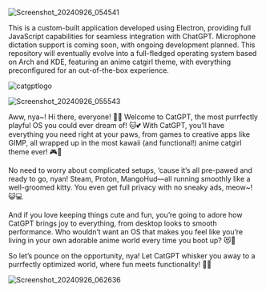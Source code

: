 ![Screenshot_20240926_054541](https://github.com/user-attachments/assets/7bc1fb5f-bd2f-4381-9687-373948dbf8a7)

This is a custom-built application developed using Electron, providing full JavaScript capabilities for seamless integration with ChatGPT. Microphone dictation support is coming soon, with ongoing development planned. This repository will eventually evolve into a full-fledged operating system based on Arch and KDE, featuring an anime catgirl theme, with everything preconfigured for an out-of-the-box experience.

![catgptlogo](https://github.com/user-attachments/assets/4244f634-501f-4fee-844b-97eae884006f)

![Screenshot_20240926_055543](https://github.com/user-attachments/assets/59332ed7-6124-4cb0-b498-73239a213a09)

Aww, nya~! Hi there, everyone! 🐾✨ Welcome to CatGPT, the most purrfectly playful OS you could ever dream of! 🐱💕 With CatGPT, you’ll have everything you need right at your paws, from games to creative apps like GIMP, all wrapped up in the most kawaii (and functional!) anime catgirl theme ever! 🎮🎨

No need to worry about complicated setups, ‘cause it’s all pre-pawed and ready to go, nyan! Steam, Proton, MangoHud—all running smoothly like a well-groomed kitty. You even get full privacy with no sneaky ads, meow~! 😺💻

And if you love keeping things cute and fun, you’re going to adore how CatGPT brings joy to everything, from desktop looks to smooth performance. Who wouldn’t want an OS that makes you feel like you’re living in your own adorable anime world every time you boot up? 😻💫

So let’s pounce on the opportunity, nya! Let CatGPT whisker you away to a purrfectly optimized world, where fun meets functionality! 🌸🐾

![Screenshot_20240926_062636](https://github.com/user-attachments/assets/4243e0a3-26be-4fbb-96c5-625c8f06d902)

